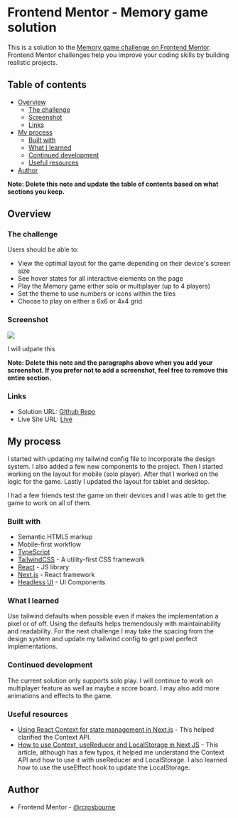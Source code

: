 # Frontend Mentor - Memory game solution

This is a solution to the [Memory game challenge on Frontend Mentor](https://www.frontendmentor.io/challenges/memory-game-vse4WFPvM). Frontend Mentor challenges help you improve your coding skills by building realistic projects.

## Table of contents

- [Overview](#overview)
  - [The challenge](#the-challenge)
  - [Screenshot](#screenshot)
  - [Links](#links)
- [My process](#my-process)
  - [Built with](#built-with)
  - [What I learned](#what-i-learned)
  - [Continued development](#continued-development)
  - [Useful resources](#useful-resources)
- [Author](#author)

**Note: Delete this note and update the table of contents based on what sections you keep.**

## Overview

### The challenge

Users should be able to:

- View the optimal layout for the game depending on their device's screen size
- See hover states for all interactive elements on the page
- Play the Memory game either solo or multiplayer (up to 4 players)
- Set the theme to use numbers or icons within the tiles
- Choose to play on either a 6x6 or 4x4 grid

### Screenshot

![](./screenshot.jpg)

I will udpate this

**Note: Delete this note and the paragraphs above when you add your screenshot. If you prefer not to add a screenshot, feel free to remove this entire section.**

### Links

- Solution URL: [Github Repo](https://github.com/rcrosbourne/memory-game)
- Live Site URL: [Live](https://memory-game.rcrosbourne.dev)

## My process

I started with updating my tailwind config file to incorporate the design system. I also added a few new components to the project. Then I started working on the layout for mobile (solo player). After that I worked on the logic for the game. Lastly I updated the layout for tablet and desktop.

I had a few friends test the game on their devices and I was able to get the game to work on all of them.

### Built with

- Semantic HTML5 markup
- Mobile-first workflow
- [TypeScript](https://www.typescriptlang.org/)
- [TailwindCSS](https://tailwindcss.com/) - A utility-first CSS framework
- [React](https://reactjs.org/) - JS library
- [Next.js](https://nextjs.org/) - React framework
- [Headless UI](https://headlessui.dev/) - UI Components

### What I learned

Use tailwind defaults when possible even if makes the implementation a pixel or of off. Using the defaults helps tremendously with maintainability and readability.
For the next challenge I may take the spacing from the design system and update my tailwind config to get pixel perfect implementations.

### Continued development

The current solution only supports solo play. I will continue to work on multiplayer feature as well as maybe a score board. I may also add more animations and effects to the game.

### Useful resources

- [Using React Context for state management in Next.js](https://www.netlify.com/blog/2020/12/01/using-react-context-for-state-management-in-next.js/) - This helped clarified the Context API.
- [How to use Context, useReducer and LocalStorage in Next JS](https://medium.com/geekculture/how-to-use-context-usereducer-and-localstorage-in-next-js-cc7bc925d3f2) - This article, although has a few typos, it helped me understand the Context API and how to use it with useReducer and LocalStorage. I also learned how to use the useEffect hook to update the LocalStorage.

## Author

- Frontend Mentor - [@rcrosbourne](https://www.frontendmentor.io/profile/rcrosbourne)
